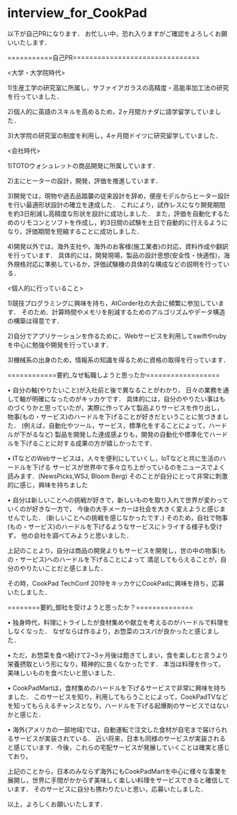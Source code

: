 # interview_for_CookPad

以下が自己PRになります．
お忙しい中，恐れ入りますがご確認をよろしくお願いいたします．

===========自己PR===============================

<大学・大学院時代>

1)生産工学の研究室に所属し，サファイアガラスの高精度・高能率加工法の研究を行っていました．

2)個人的に英語のスキルを高めるため，2ヶ月間カナダに語学留学していました．

3)大学院の研究室の制度を利用し，4ヶ月間ドイツに研究留学していました．

<会社時代>

1)TOTOウォシュレットの商品開発に所属しています．

2)主にヒーターの設計，開発，評価を推進しています．

3)開発では，現物や過去品踏襲の従来設計を辞め，便座モデルからヒーター設計を行い最適形状設計の確立を達成した．
これにより，試作レスになり開発期間を約3日削減し高精度な形状を設計に成功しました．
また，評価を自動化するためのリモコンとソフトを作成し，約3日間の試験を土日で自動的に行えるようになり，評価期間を短縮することに成功しました．

4)開発以外では，海外支社や，海外のお客様(施工業者)の対応，資料作成や翻訳を行っています．
具体的には，開発現場，製品の設計思想(安全性・快適性)，海外規格対応に準拠しているか，評価試験機の具体的な構成などの説明を行っている．

<個人的に行っていること>

1)競技プログラミングに興味を持ち，AtCorder社の大会に頻繁に参加しています．
そのため．計算時間やメモリを削減するためのアルゴリズムやデータ構造の構築は得意です．

2)自分でアプリケーションを作るために，Webサービスを利用してswiftやrubyを中心に勉強や開発を行っています．

3)機械系の出身のため，情報系の知識を得るために資格の取得を行っています．

============要約_なぜ転職しようと思ったか==================

•	自分の軸(やりたいこと)が入社前と後で異なることがわかり， 日々の業務を通して軸が明確になったのがキッカケです．
具体的には，自分のやりたい事はものづくりかと思っていたが，実際に作ってみて製品よりサービスを作り出し，
物事(もの・サービス)のハードルを下げることが好きだということに気づきました．
(例えば，自動化やツール，サービス，標準化をすることによって，ハードルが下がるなど)
製品を開発した達成感よりも，開発の自動化や標準化でハードルを下げることに対する成果の方が嬉しかったです．

•	ITなどのWebサービスは，人々を便利にしていくし，IoTなどと共に生活のハードルを下げる
サービスが世界中で多々立ち上がっているのをニュースでよく読みます．(NewsPicks,WSJ, Bloom Berg)
そのことが自分にとって非常に刺激的に感じ，興味を持ちました

•	自分は新しいことへの挑戦が好きで，新しいものを取り入れて世界が変わっていくのが好きな一方で，
今後の大手メーカーは社会を大きく変えようと感じませんでした． (新しいことへの挑戦を感じなかったです．)
そのため，自社で物事(もの・サービス)のハードルを下げるようなサービスにトライする様子も受けず，
他の会社を調べてみようと思いました．

上記のことより，自分は商品の開発よりもサービスを開発し，世の中の物事(もの・サービス)へのハードルを下げることによって
満足してもらえることが，自分のやりたいことだと感じました．

その時，CookPad TechConf 2019をキッカケにCookPadに興味を持ち，応募いたしました．

========要約_御社を受けようと思ったか？==============

•	独身時代，料理にトライしたが食材集めや献立を考えるのがハードルで料理をしなくなった． なぜならば作るより，お惣菜のコスパが良かったと感じました．

•	ただ，お惣菜を食べ続けて2~3ヶ月後は飽きてしまい，食を楽しむと言うより栄養摂取という形になり，精神的に良くなかったです．
本当は料理を作って，美味しいものを食べたいと思いました．

•	CookPadMartは，食材集めのハードルを下げるサービスで非常に興味を持ちました．
このサービスを知り，利用してもらうことによって，CookPadTVなどを知ってもらえるチャンスとなり，ハードルを下げる起爆剤のサービスではないかと感じた．

•	海外(アメリカの一部地域)では，自動運転で注文した食材が自宅まで届けられるサービスが実装されている．
近い将来，日本も同様のサービスが実装されると感じています．今後，これらの宅配サービスが発展していくことは確実と感じており，

上記のことから，日本のみならず海外にもCookPadMartを中心に様々な事業を展開し，世界に手間がかからず美味しく楽しい料理をサービスできると確信しています．
そのサービスに自分も携わりたいと思い，応募いたしました．

以上，よろしくお願いいたします．
